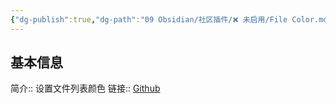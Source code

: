 ```yaml
---
{"dg-publish":true,"dg-path":"09 Obsidian/社区插件/❌ 未启用/File Color.md","permalink":"/09 Obsidian/社区插件/❌ 未启用/File Color/","created":"2025-07-31","updated":"2025-07-31"}
---
```



## 基本信息

简介:: 设置文件列表颜色
链接:: [Github](https://github.com/ecustic/obsidian-file-color)